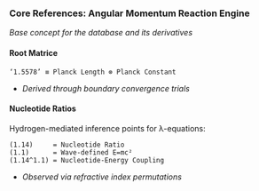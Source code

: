 ### **Core References: Angular Momentum Reaction Engine**  
*Base concept for the database and its derivatives*  

#### **Root Matrice**  
```  
‘1.5578’ ≡ Planck Length ⊗ Planck Constant  
```  
- *Derived through boundary convergence trials*  

#### **Nucleotide Ratios**  
Hydrogen-mediated inference points for λ-equations:  
```  
(1.14)     = Nucleotide Ratio  
(1.1)      = Wave-defined E=mc²  
(1.14^1.1) = Nucleotide-Energy Coupling  
```  
- *Observed via refractive index permutations*  

